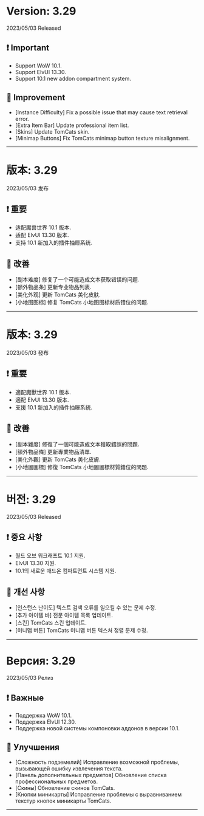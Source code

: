 # Version: 3.29
2023/05/03 Released
## ❗ Important
- Support WoW 10.1.
- Support ElvUI 13.30.
- Support 10.1 new addon compartment system.
## 💪 Improvement
- [Instance Difficulty] Fix a possible issue that may cause text retrieval error.
- [Extra Item Bar] Update professional item list.
- [Skins] Update TomCats skin.
- [Minimap Buttons] Fix TomCats minimap button texture misalignment.

------
# 版本: 3.29
2023/05/03 发布
## ❗ 重要
- 适配魔兽世界 10.1 版本.
- 适配 ElvUI 13.30 版本.
- 支持 10.1 新加入的插件抽屉系统.
## 💪 改善
- [副本难度] 修复了一个可能造成文本获取错误的问题.
- [额外物品条] 更新专业物品列表.
- [美化外观] 更新 TomCats 美化皮肤.
- [小地图图标] 修复 TomCats 小地图图标材质错位的问题.

------
# 版本: 3.29
2023/05/03 發布
## ❗ 重要
- 適配魔獸世界 10.1 版本.
- 適配 ElvUI 13.30 版本.
- 支援 10.1 新加入的插件抽屜系統.
## 💪 改善
- [副本難度] 修復了一個可能造成文本獲取錯誤的問題.
- [額外物品條] 更新專業物品清單.
- [美化外觀] 更新 TomCats 美化皮膚.
- [小地圖圖標] 修復 TomCats 小地圖圖標材質錯位的問題.

------
# 버전: 3.29
2023/05/03 Released
## ❗ 중요 사항
- 월드 오브 워크래프트 10.1 지원.
- ElvUI 13.30 지원.
- 10.1의 새로운 애드온 컴파트먼트 시스템 지원.
## 💪 개선 사항
- [인스턴스 난이도] 텍스트 검색 오류를 일으킬 수 있는 문제 수정.
- [추가 아이템 바] 전문 아이템 목록 업데이트.
- [스킨] TomCats 스킨 업데이트.
- [미니맵 버튼] TomCats 미니맵 버튼 텍스처 정렬 문제 수정.

------
# Версия: 3.29
2023/05/03 Релиз
## ❗ Важные
- Поддержка WoW 10.1.
- Поддержка ElvUI 12.30.
- Поддержка новой системы компоновки аддонов в версии 10.1.
## 💪 Улучшения
- [Сложность подземелий] Исправление возможной проблемы, вызывающей ошибку извлечения текста.
- [Панель дополнительных предметов] Обновление списка профессиональных предметов.
- [Скины] Обновление скинов TomCats.
- [Кнопки миникарты] Исправление проблемы с выравниванием текстур кнопок миникарты TomCats.

------
